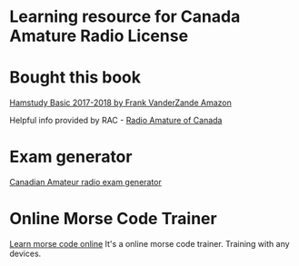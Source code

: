 # Learning resource for Canada Amature Radio License

# Bought this book
[Hamstudy Basic 2017-2018 by Frank VanderZande Amazon](https://www.amazon.ca/dp/0978086937/ref=sr_1_1?ie=UTF8&qid=1485729190&sr=8-1&keywords=Hamstudy+Basic+2017%2F2018)

Helpful info provided by RAC - [Radio Amature of Canada](https://wp.rac.ca/study-guides-2/)

# Exam generator
[Canadian Amateur radio exam generator](http://www.ic.gc.ca/eic/site/025.nsf/eng/h_00040.html)

# Online Morse Code Trainer
[Learn morse code online](https://lcwo.net/) It's a online morse code trainer. Training with any devices.
